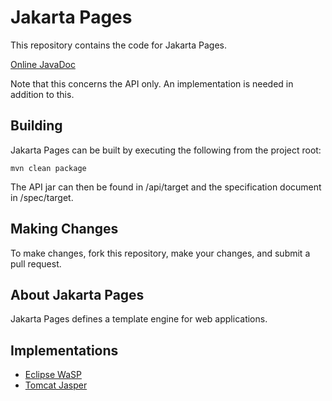 # Jakarta Pages

This repository contains the code for Jakarta Pages.

[Online JavaDoc](https://javadoc.io/doc/jakarta.servlet.jsp/jakarta.servlet.jsp-api/)

Note that this concerns the API only. An implementation is needed in addition to this.


Building
--------

Jakarta Pages can be built by executing the following from the project root:

``mvn clean package``

The API jar can then be found in /api/target and the specification document in /spec/target.

Making Changes
--------------

To make changes, fork this repository, make your changes, and submit a pull request.

About Jakarta Pages
-------------

Jakarta Pages defines a template engine for web applications.

Implementations
-------------

* [Eclipse WaSP](https://github.com/eclipse-ee4j/wasp)
* [Tomcat Jasper](https://tomcat.apache.org/tomcat-10.0-doc/jasper-howto.html)

